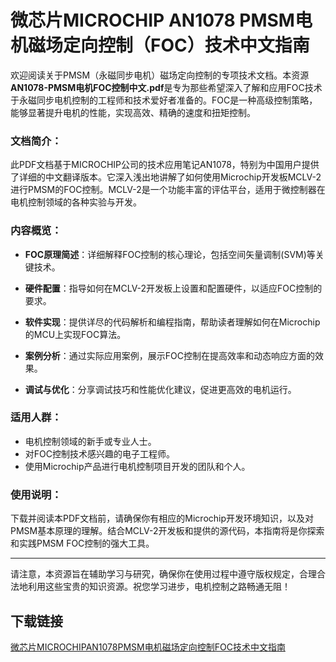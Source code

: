 # 微芯片MICROCHIP AN1078 PMSM电机磁场定向控制（FOC）技术中文指南

欢迎阅读关于PMSM（永磁同步电机）磁场定向控制的专项技术文档。本资源**AN1078-PMSM电机FOC控制中文.pdf**是专为那些希望深入了解和应用FOC技术于永磁同步电机控制的工程师和技术爱好者准备的。FOC是一种高级控制策略，能够显著提升电机的性能，实现高效、精确的速度和扭矩控制。

### 文档简介：

此PDF文档基于MICROCHIP公司的技术应用笔记AN1078，特别为中国用户提供了详细的中文翻译版本。它深入浅出地讲解了如何使用Microchip开发板MCLV-2进行PMSM的FOC控制。MCLV-2是一个功能丰富的评估平台，适用于微控制器在电机控制领域的各种实验与开发。

### 内容概览：

- **FOC原理简述**：详细解释FOC控制的核心理论，包括空间矢量调制(SVM)等关键技术。
  
- **硬件配置**：指导如何在MCLV-2开发板上设置和配置硬件，以适应FOC控制的要求。
  
- **软件实现**：提供详尽的代码解析和编程指南，帮助读者理解如何在Microchip的MCU上实现FOC算法。
  
- **案例分析**：通过实际应用案例，展示FOC控制在提高效率和动态响应方面的效果。

- **调试与优化**：分享调试技巧和性能优化建议，促进更高效的电机运行。

### 适用人群：

- 电机控制领域的新手或专业人士。
- 对FOC控制技术感兴趣的电子工程师。
- 使用Microchip产品进行电机控制项目开发的团队和个人。

### 使用说明：

下载并阅读本PDF文档前，请确保你有相应的Microchip开发环境知识，以及对PMSM基本原理的理解。结合MCLV-2开发板和提供的源代码，本指南将是你探索和实践PMSM FOC控制的强大工具。

---

请注意，本资源旨在辅助学习与研究，确保你在使用过程中遵守版权规定，合理合法地利用这些宝贵的知识资源。祝您学习进步，电机控制之路畅通无阻！

## 下载链接

[微芯片MICROCHIPAN1078PMSM电机磁场定向控制FOC技术中文指南](https://pan.quark.cn/s/a09a2576d531)